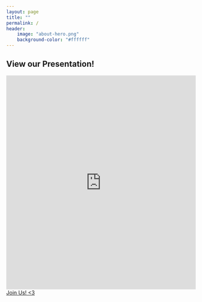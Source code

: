 ```yaml
---
layout: page
title: ""
permalink: /
header:
    image: "about-hero.png"
    background-color: "#ffffff"
---
```


## View our Presentation!
  <iframe src="https://docs.google.com/presentation/d/e/2PACX-1vTXYHsReirj05Hk_NwdTc1YqpLSJlCTwnixCVq0sK0mIcBX3lsHgF0nPOJnJrayYZ0MIRVQ8yCo6GkL/embed?start=false&loop=false&delayms=3000" frameborder="0" width="100%" height="569" allowfullscreen="true" mozallowfullscreen="true" webkitallowfullscreen="true"></iframe>
  <a href="https://switch-uhm.github.io/pages/join/" class="primary button">Join Us! <3</a>